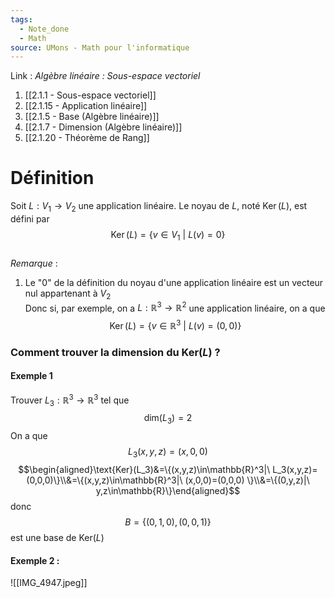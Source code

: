 ```yaml
---
tags:
  - Note_done
  - Math
source: UMons - Math pour l'informatique
---
```


Link :
_Algèbre linéaire : Sous-espace vectoriel_
1. [[2.1.1 - Sous-espace vectoriel]]
1. [[2.1.15 - Application linéaire]]
2. [[2.1.5 - Base (Algèbre linéaire)]]
3. [[2.1.7 - Dimension (Algèbre linéaire)]]
4. [[2.1.20 - Théorème de Rang]]

# Définition
Soit $L : V_1 → V_2$ une application linéaire. 
Le noyau de $L$, noté $\operatorname{Ker}(L)$, est défini par $$\operatorname{Ker}(L) = \{v ∈ V_1\ |\ L(v) = 0\}$$
\
_Remarque_ : 
1. Le "$0$" de la définition du noyau d'une application linéaire est un vecteur nul appartenant à $V_2$ 
\
Donc si, par exemple, on a $L:\mathbb{R}^3\to\mathbb{R}^2$ une application linéaire, on a que $$\operatorname{Ker}(L)=\{v\in\mathbb{R}^3\ |\ L(v)=(0,0)\}$$
### Comment trouver la dimension du $\text{Ker}(L)$ ?
#### Exemple 1
Trouver $L_3:\mathbb{R}^3\to\mathbb{R}^3$ tel que $$\text{dim}(L_3)=2$$
On a que  $$L_3(x,y,z)=(x,0,0)$$ $$\begin{aligned}\text{Ker}(L_3)&=\{(x,y,z)\in\mathbb{R}^3|\ L_3(x,y,z)=(0,0,0)\}\\&=\{(x,y,z)\in\mathbb{R}^3|\ (x,0,0)=(0,0,0) \}\\&=\{(0,y,z)|\ y,z\in\mathbb{R}\}\end{aligned}$$ donc $$B=\{(0,1,0),(0,0,1)\}$$ est une base de $\text{Ker}(L)$

#### Exemple 2 : 
![[IMG_4947.jpeg]]